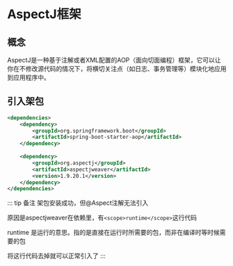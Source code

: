 # AspectJ框架

## 概念

AspectJ是一种基于注解或者XML配置的AOP（面向切面编程）框架，它可以让你在不修改源代码的情况下，将横切关注点（如日志、事务管理等）模块化地应用到应用程序中。

## 引入架包

```xml
<dependencies>
    <dependency>
        <groupId>org.springframework.boot</groupId>
        <artifactId>spring-boot-starter-aop</artifactId>
    </dependency>
    
    <dependency>
        <groupId>org.aspectj</groupId>
        <artifactId>aspectjweaver</artifactId>
        <version>1.9.20.1</version>
    </dependency>
</dependencies>
```

::: tip 备注
架包安装成功，但@Aspect注解无法引入

原因是aspectjweaver在依赖里，有`<scope>runtime</scope>`这行代码

runtime 是运行的意思。指的是直接在运行时所需要的包，而非在编译时等时候需要的包

将这行代码去掉就可以正常引入了
:::
